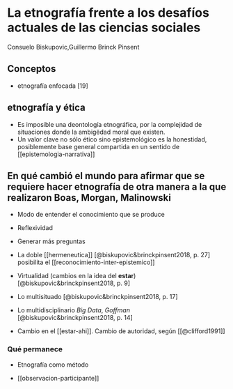 # La etnografía frente a los desafíos actuales de las ciencias sociales
Consuelo Biskupovic,Guillermo Brinck Pinsent

## Conceptos

- etnografía enfocada [19]
## etnografía y ética

- Es imposible una deontología etnográfica, por la complejidad de situaciones donde la ambigëdad moral que existen.
- Un valor clave no sólo ético sino epistemológico es la honestidad, posiblemente base general compartida en un sentido de [[epistemologia-narrativa]]

## En qué cambió el mundo para afirmar que se requiere hacer etnografía de otra manera a la que realizaron Boas, Morgan, Malinowski

- Modo de entender el conocimiento que se produce

- Reflexividad

- Generar más preguntas

- La doble [[hermeneutica]] [@biskupovic&brinckpinsent2018, p. 27] posibilita el [[reconocimiento-inter-epistemico]]

- Virtualidad (cambios en la idea del **estar**) [@biskupovic&brinckpinsent2018, p. 9]

- Lo multisituado [@biskupovic&brinckpinsent2018, p. 17]

- Lo multidisciplinario *Big Data*, *Goffman* [@biskupovic&brinckpinsent2018, p. 14]

- Cambio en el [[estar-ahi]]. Cambio de autoridad, según [[@clifford1991]]
### Qué permanece

- Etnografía como método

- [[observacion-participante]]

